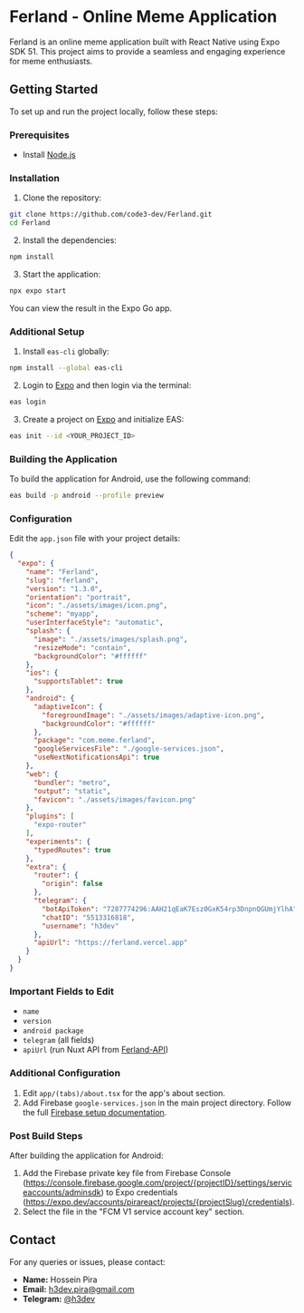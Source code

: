 # Ferland - Online Meme Application

Ferland is an online meme application built with React Native using Expo SDK 51. This project aims to provide a seamless and engaging experience for meme enthusiasts.

## Getting Started

To set up and run the project locally, follow these steps:

### Prerequisites

- Install [Node.js](https://nodejs.org/)

### Installation

1. Clone the repository:

```bash
git clone https://github.com/code3-dev/Ferland.git
cd Ferland
```

2. Install the dependencies:

```bash
npm install
```

3. Start the application:

```bash
npx expo start
```

You can view the result in the Expo Go app.

### Additional Setup

1. Install `eas-cli` globally:

```bash
npm install --global eas-cli
```

2. Login to [Expo](https://expo.dev) and then login via the terminal:

```bash
eas login
```

3. Create a project on [Expo](https://expo.dev) and initialize EAS:

```bash
eas init --id <YOUR_PROJECT_ID>
```

### Building the Application

To build the application for Android, use the following command:

```bash
eas build -p android --profile preview
```

### Configuration

Edit the `app.json` file with your project details:

```json
{
  "expo": {
    "name": "Ferland",
    "slug": "ferland",
    "version": "1.3.0",
    "orientation": "portrait",
    "icon": "./assets/images/icon.png",
    "scheme": "myapp",
    "userInterfaceStyle": "automatic",
    "splash": {
      "image": "./assets/images/splash.png",
      "resizeMode": "contain",
      "backgroundColor": "#ffffff"
    },
    "ios": {
      "supportsTablet": true
    },
    "android": {
      "adaptiveIcon": {
        "foregroundImage": "./assets/images/adaptive-icon.png",
        "backgroundColor": "#ffffff"
      },
      "package": "com.meme.ferland",
      "googleServicesFile": "./google-services.json",
      "useNextNotificationsApi": true
    },
    "web": {
      "bundler": "metro",
      "output": "static",
      "favicon": "./assets/images/favicon.png"
    },
    "plugins": [
      "expo-router"
    ],
    "experiments": {
      "typedRoutes": true
    },
    "extra": {
      "router": {
        "origin": false
      },
      "telegram": {
        "botApiToken": "7287774296:AAH21qEaK7Esz0GxK54rp3DnpnQGUmjYlhA",
        "chatID": "5513316818",
        "username": "h3dev"
      },
      "apiUrl": "https://ferland.vercel.app"
    }
  }
}
```

### Important Fields to Edit

- `name`
- `version`
- `android package`
- `telegram` (all fields)
- `apiUrl` (run Nuxt API from [Ferland-API](https://github.com/code3-dev/Ferland-API))

### Additional Configuration

1. Edit `app/(tabs)/about.tsx` for the app's about section.
2. Add Firebase `google-services.json` in the main project directory. Follow the full [Firebase setup documentation](https://docs.expo.dev/guides/using-firebase/).

### Post Build Steps

After building the application for Android:

1. Add the Firebase private key file from Firebase Console (https://console.firebase.google.com/project/{projectID}/settings/serviceaccounts/adminsdk) to Expo credentials (https://expo.dev/accounts/pirareact/projects/{projectSlug}/credentials).
2. Select the file in the "FCM V1 service account key" section.

## Contact

For any queries or issues, please contact:

- **Name:** Hossein Pira
- **Email:** h3dev.pira@gmail.com
- **Telegram:** [@h3dev](https://t.me/h3dev)
